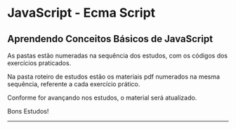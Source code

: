 # JavaScript - Ecma Script

## Aprendendo Conceitos Básicos de JavaScript

As pastas estão numeradas na sequência dos estudos, com os códigos dos exercícios praticados.  

Na pasta roteiro de estudos estão os materiais pdf numerados na mesma sequência, referente a cada exercício prático.

Conforme for avançando nos estudos, o material será atualizado.

Bons Estudos!

---